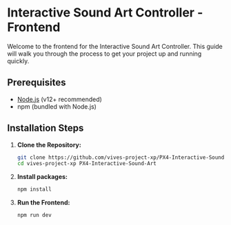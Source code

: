 # Interactive Sound Art Controller - Frontend

Welcome to the frontend for the Interactive Sound Art Controller. This guide will walk you through the process to get your project up and running quickly.

## Prerequisites
- [Node.js](https://nodejs.org/) (v12+ recommended)
- npm (bundled with Node.js)

## Installation Steps

1. **Clone the Repository:**
   ```bash
   git clone https://github.com/vives-project-xp/PX4-Interactive-Sound-Art.git
   cd vives-project-xp PX4-Interactive-Sound-Art
2. **Install packages:**
    ```bash
    npm install
3. **Run the Frontend:**
    ```bash
    npm run dev
